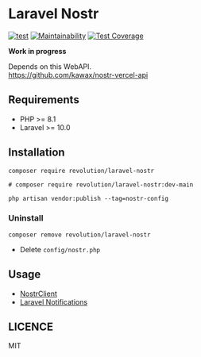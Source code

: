Laravel Nostr
====
[![test](https://github.com/kawax/laravel-nostr/actions/workflows/test.yml/badge.svg)](https://github.com/kawax/laravel-nostr/actions/workflows/test.yml)
[![Maintainability](https://api.codeclimate.com/v1/badges/02a199563014d2dd8aca/maintainability)](https://codeclimate.com/github/kawax/laravel-nostr/maintainability)
[![Test Coverage](https://api.codeclimate.com/v1/badges/02a199563014d2dd8aca/test_coverage)](https://codeclimate.com/github/kawax/laravel-nostr/test_coverage)

**Work in progress**

Depends on this WebAPI.  
https://github.com/kawax/nostr-vercel-api

## Requirements
- PHP >= 8.1
- Laravel >= 10.0

## Installation

```shell
composer require revolution/laravel-nostr

# composer require revolution/laravel-nostr:dev-main

php artisan vendor:publish --tag=nostr-config
```

### Uninstall
```shell
composer remove revolution/laravel-nostr
```

- Delete `config/nostr.php`

## Usage
- [NostrClient](./docs/nostr-client.md)
- [Laravel Notifications](./docs/notification.md)

## LICENCE
MIT
